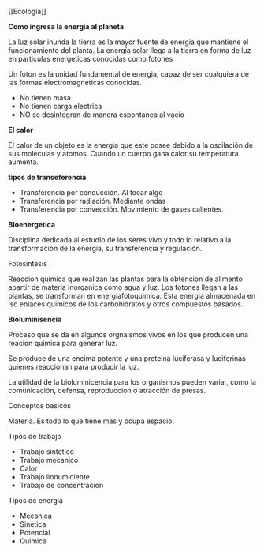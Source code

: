 [[Ecología]]

**Como ingresa la energía al planeta**

La luz solar inunda la tierra es la mayor fuente de energia que mantiene el funcionamiento del planta. La energía solar llega a la tierra en forma de luz en particulas energeticas conocidas como fotones

Un foton es la unidad fundamental de energia, capaz de ser cualquiera de las formas electromagneticas conocidas.

- No tienen masa
- No tienen carga electrica
- NO se desintegran de manera espontanea al vacio


**El calor**

El calor de un objeto es la energia que este posee debido a la oscilación de sus moleculas y atomos. Cuando un cuerpo gana calor su temperatura aumenta.

**tipos de transeferencia**

- Transferencia por conducción. Al tocar algo
- Transferencia por radiación. Mediante ondas 
- Transferencia por convección. Movimiento de gases calientes.

**Bioenergetica**

Disciplina dedicada al estudio de los seres vivo y todo lo relativo a la transformación de la energía, su transferencia y regulación.

Fotosintesis .

Reaccion quimica que realizan las plantas para la obtencion de alimento apartir de materia inorganica como agua y luz.
Los fotones llegan a las plantas, se transforman  en energiafotoquimica. Esta energia almacenada en lso enlaces quimicos de los carbohidratos y otros compuestos basados.

**Bioluminisencia**

Proceso que se da en algunos orgnaismos vivos en los que producen una reacion quimica para generar luz.

Se produce de una encima potente y una proteina luciferasa y luciferinas quienes reaccionan para producir la luz.

La utilidad de la bioluminicencia para los organismos pueden variar, como la comunicación, defensa, reproduccion o atracción de presas.


Conceptos basicos

Materia.
Es todo lo que tiene mas y ocupa espacio.


Tipos de trabajo
- Trabajo sintetico
- Trabajo mecanico
- Calor
- Trabajo lionumiciente
- Trabajo de concentración

Tipos de energía 

- Mecanica
- Sinetica
- Potencial
- Quimica